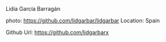Lidia García Barragán

photo: https://github.com/lidgarbar/lidgarbar
Location: Spain

Github Url: https://github.com/lidgarbarx
